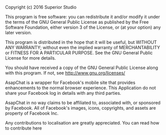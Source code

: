 Copyright (c) 2016 Superior Studio

This program is free software: you can redistribute it and/or modify
it under the terms of the GNU General Public License as published by
the Free Software Foundation, either version 3 of the License, or
(at your option) any later version.

This program is distributed in the hope that it will be useful,
but WITHOUT ANY WARRANTY; without even the implied warranty of
MERCHANTABILITY or FITNESS FOR A PARTICULAR PURPOSE.  See the
GNU General Public License for more details.

You should have received a copy of the GNU General Public License
along with this program.  If not, see <http://www.gnu.org/licenses/>

AsapChat is a wrapper for Facebook's mobile site that provides enhancements to the normal browser experience. This Application do not share your Facebook log in details with any third parties.

AsapChat in no way claims to be affiliated to, associated with, or sponsored by Facebook. All of Facebook's images, icons, copyrights, and assets are property of Facebook Inc.

Any contributions to localisation are greatly appreciated. You can read how to contribute here
